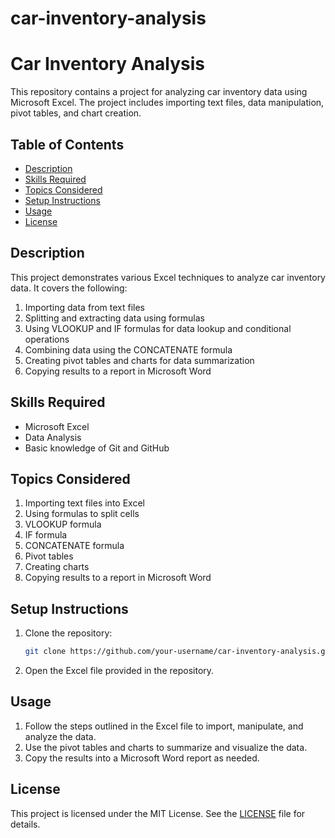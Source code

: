 # car-inventory-analysis

# Car Inventory Analysis

This repository contains a project for analyzing car inventory data using Microsoft Excel. The project includes importing text files, data manipulation, pivot tables, and chart creation.

## Table of Contents
- [Description](#description)
- [Skills Required](#skills-required)
- [Topics Considered](#topics-considered)
- [Setup Instructions](#setup-instructions)
- [Usage](#usage)
- [License](#license)

## Description
This project demonstrates various Excel techniques to analyze car inventory data. It covers the following:
1. Importing data from text files
2. Splitting and extracting data using formulas
3. Using VLOOKUP and IF formulas for data lookup and conditional operations
4. Combining data using the CONCATENATE formula
5. Creating pivot tables and charts for data summarization
6. Copying results to a report in Microsoft Word

## Skills Required
- Microsoft Excel
- Data Analysis
- Basic knowledge of Git and GitHub

## Topics Considered
1. Importing text files into Excel
2. Using formulas to split cells
3. VLOOKUP formula
4. IF formula
5. CONCATENATE formula
6. Pivot tables
7. Creating charts
8. Copying results to a report in Microsoft Word

## Setup Instructions
1. Clone the repository:
    ```sh
    git clone https://github.com/your-username/car-inventory-analysis.git
    ```
2. Open the Excel file provided in the repository.

## Usage
1. Follow the steps outlined in the Excel file to import, manipulate, and analyze the data.
2. Use the pivot tables and charts to summarize and visualize the data.
3. Copy the results into a Microsoft Word report as needed.

## License
This project is licensed under the MIT License. See the [LICENSE](LICENSE) file for details.
